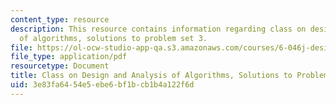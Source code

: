 ```yaml
---
content_type: resource
description: This resource contains information regarding class on design and analysis
  of algorithms, solutions to problem set 3.
file: https://ol-ocw-studio-app-qa.s3.amazonaws.com/courses/6-046j-design-and-analysis-of-algorithms-spring-2015/3e83fa6454e5ebe6bf1bcb1b4a122f6d_MIT6_046JS15_pset3sols.pdf
file_type: application/pdf
resourcetype: Document
title: Class on Design and Analysis of Algorithms, Solutions to Problem Set 3
uid: 3e83fa64-54e5-ebe6-bf1b-cb1b4a122f6d
---
```

